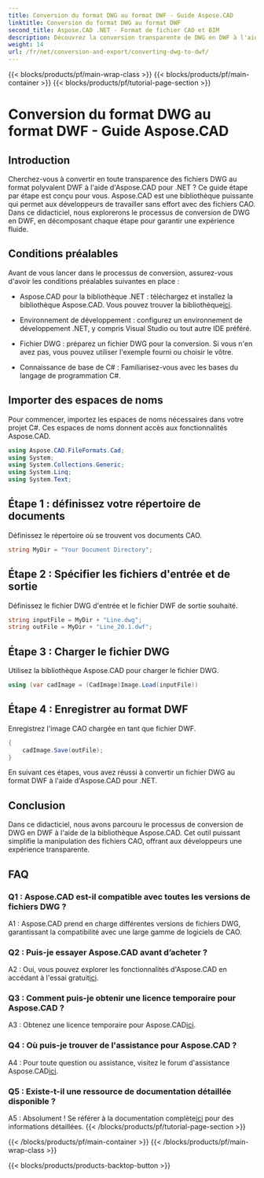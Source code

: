 ```yaml
---
title: Conversion du format DWG au format DWF - Guide Aspose.CAD
linktitle: Conversion du format DWG au format DWF
second_title: Aspose.CAD .NET - Format de fichier CAO et BIM
description: Découvrez la conversion transparente de DWG en DWF à l'aide d'Aspose.CAD pour .NET. Suivez notre guide étape par étape pour une expérience sans tracas.
weight: 14
url: /fr/net/conversion-and-export/converting-dwg-to-dwf/
---
```


{{< blocks/products/pf/main-wrap-class >}}
{{< blocks/products/pf/main-container >}}
{{< blocks/products/pf/tutorial-page-section >}}

# Conversion du format DWG au format DWF - Guide Aspose.CAD

## Introduction

Cherchez-vous à convertir en toute transparence des fichiers DWG au format polyvalent DWF à l'aide d'Aspose.CAD pour .NET ? Ce guide étape par étape est conçu pour vous. Aspose.CAD est une bibliothèque puissante qui permet aux développeurs de travailler sans effort avec des fichiers CAO. Dans ce didacticiel, nous explorerons le processus de conversion de DWG en DWF, en décomposant chaque étape pour garantir une expérience fluide.

## Conditions préalables

Avant de vous lancer dans le processus de conversion, assurez-vous d'avoir les conditions préalables suivantes en place :

-  Aspose.CAD pour la bibliothèque .NET : téléchargez et installez la bibliothèque Aspose.CAD. Vous pouvez trouver la bibliothèque[ici](https://releases.aspose.com/cad/net/).

- Environnement de développement : configurez un environnement de développement .NET, y compris Visual Studio ou tout autre IDE préféré.

- Fichier DWG : préparez un fichier DWG pour la conversion. Si vous n'en avez pas, vous pouvez utiliser l'exemple fourni ou choisir le vôtre.

- Connaissance de base de C# : Familiarisez-vous avec les bases du langage de programmation C#.

## Importer des espaces de noms

Pour commencer, importez les espaces de noms nécessaires dans votre projet C#. Ces espaces de noms donnent accès aux fonctionnalités Aspose.CAD.

```csharp
using Aspose.CAD.FileFormats.Cad;
using System;
using System.Collections.Generic;
using System.Linq;
using System.Text;
```

## Étape 1 : définissez votre répertoire de documents

Définissez le répertoire où se trouvent vos documents CAO.

```csharp
string MyDir = "Your Document Directory";
```

## Étape 2 : Spécifier les fichiers d'entrée et de sortie

Définissez le fichier DWG d'entrée et le fichier DWF de sortie souhaité.

```csharp
string inputFile = MyDir + "Line.dwg";
string outFile = MyDir + "Line_20.1.dwf";
```

## Étape 3 : Charger le fichier DWG

Utilisez la bibliothèque Aspose.CAD pour charger le fichier DWG.

```csharp
using (var cadImage = (CadImage)Image.Load(inputFile))
```

## Étape 4 : Enregistrer au format DWF

Enregistrez l'image CAO chargée en tant que fichier DWF.

```csharp
{
    cadImage.Save(outFile);
}
```

En suivant ces étapes, vous avez réussi à convertir un fichier DWG au format DWF à l'aide d'Aspose.CAD pour .NET.

## Conclusion

Dans ce didacticiel, nous avons parcouru le processus de conversion de DWG en DWF à l'aide de la bibliothèque Aspose.CAD. Cet outil puissant simplifie la manipulation des fichiers CAO, offrant aux développeurs une expérience transparente.

## FAQ

### Q1 : Aspose.CAD est-il compatible avec toutes les versions de fichiers DWG ?

A1 : Aspose.CAD prend en charge différentes versions de fichiers DWG, garantissant la compatibilité avec une large gamme de logiciels de CAO.

### Q2 : Puis-je essayer Aspose.CAD avant d’acheter ?

 A2 : Oui, vous pouvez explorer les fonctionnalités d'Aspose.CAD en accédant à l'essai gratuit[ici](https://releases.aspose.com/).

### Q3 : Comment puis-je obtenir une licence temporaire pour Aspose.CAD ?

 A3 : Obtenez une licence temporaire pour Aspose.CAD[ici](https://purchase.aspose.com/temporary-license/).

### Q4 : Où puis-je trouver de l'assistance pour Aspose.CAD ?

A4 : Pour toute question ou assistance, visitez le forum d'assistance Aspose.CAD[ici](https://forum.aspose.com/c/cad/19).

### Q5 : Existe-t-il une ressource de documentation détaillée disponible ?

 A5 : Absolument ! Se référer à la documentation complète[ici](https://reference.aspose.com/cad/net/) pour des informations détaillées.
{{< /blocks/products/pf/tutorial-page-section >}}

{{< /blocks/products/pf/main-container >}}
{{< /blocks/products/pf/main-wrap-class >}}

{{< blocks/products/products-backtop-button >}}
